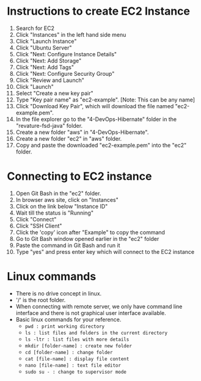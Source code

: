 # Instructions to create EC2 Instance

1. Search for EC2
1. Click "Instances" in the left hand side menu
1. Click "Launch Instance"
1. Click "Ubuntu Server"
1. Click "Next: Configure Instance Details"
1. Click "Next: Add Storage"
1. Click "Next: Add Tags"
1. Click "Next: Configure Security Group"
1. Click "Review and Launch"
1. Click "Launch"
1. Select "Create a new key pair"
1. Type "Key pair name" as "ec2-example". [Note: This can be any name]
1. Click "Download Key Pair", which will download the file named "ec2-example.pem".
1. In the file explorer go to the "4-DevOps-Hibernate" folder in the "revature-fsd-java" folder.
1. Create a new folder "aws" in "4-DevOps-Hibernate".
1. Create a new folder "ec2" in "aws" folder.
1. Copy and paste the downloaded "ec2-example.pem" into the "ec2" folder.

# Connecting to EC2 instance
1. Open Git Bash in the "ec2" folder.
1. In browser aws site, click on "Instances"
1. Click on the link below "Instance ID"
1. Wait till the status is "Running"
1. Click "Connect"
1. Click "SSH Client"
1. Click the 'copy' icon after "Example" to copy the command
1. Go to Git Bash window opened earlier in the "ec2" folder
1. Paste the command in Git Bash and run it
1. Type "yes" and press enter key which will connect to the EC2 instance

# Linux commands
* There is no drive concept in linux.
* '/' is the root folder.
* When connecting with remote server, we only have command line interface and there is not graphical user interface available.
* Basic linux commands for your reference.
  * `pwd : print working directory`
  * `ls : list files and folders in the current directory`
  * `ls -ltr : list files with more details`
  * `mkdir [folder-name] : create new folder`
  * `cd [folder-name] : change folder`
  * `cat [file-name] : display file content`
  * `nano [file-name] : text file editor`
  * `sudo su - : change to supervisor mode`

